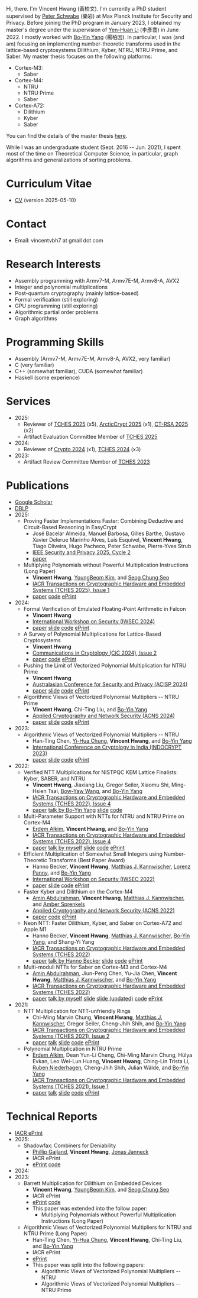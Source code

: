 

Hi, there. I'm Vincent Hwang (黃柏文).
I'm currently a PhD student supervised by [Peter Schwabe](https://cryptojedi.org/peter/index.shtml) (樂岩) at Max Planck Institute for Security and Privacy.
Before joining the PhD program in January 2023, I obtained my master's degree under the supervision of [Yen-Huan Li](https://sites.google.com/site/yenhuanli/home) (李彥寰) in June 2022.
I mostly worked with [Bo-Yin Yang](https://homepage.iis.sinica.edu.tw/pages/byyang/index_en.html) (楊柏因).
In particular, I was (and am) focusing on implementing number-theoretic transforms used in the lattice-based cryptosystems Dilithium, Kyber, NTRU, NTRU Prime, and Saber.
My master thesis focuses on the following platforms:
- Cortex-M3:
    - Saber
- Cortex-M4:
    - NTRU
    - NTRU Prime
    - Saber
- Cortex-A72:
    - Dilithium
    - Kyber
    - Saber

You can find the details of the master thesis [here](https://github.com/vincentvbh/NTTs_with_Armv7-M_Armv7E-M_Armv8-A).

While I was an undergraduate student (Sept. 2016 -- Jun. 2021), I spent most of the time on Theoretical Computer Science, in particular, graph algorithms and generalizations of sorting problems.

# Curriculum Vitae
- [CV](https://vincentvbh.github.io/CV.pdf) (version 2025-05-10)

# Contact
- Email: vincentvbh7 at gmail dot com

# Research Interests
- Assembly programming with Armv7-M, Armv7E-M, Armv8-A, AVX2
- Integer and polynomial multiplications
- Post-quantum cryptography (mainly lattice-based)
- Formal verification (still exploring)
- GPU programming (still exploring)
- Algorithmic partial order problems
- Graph algorithms

# Programming Skills
- Assembly (Armv7-M, Armv7E-M, Armv8-A, AVX2, very familiar)
- C (very familiar)
- C++ (somewhat familiar), CUDA (somewhat familiar)
- Haskell (some experience)

# Services
- 2025:
    - Reviewer of [TCHES 2025](https://ches.iacr.org/2025/) (x5), [ArcticCrypt 2025](https://simula-uib.com/arcticcrypt2025/) (x1), [CT-RSA 2025](https://ct-rsa-2025.csa.iisc.ac.in/) (x2)
    - Artifact Evaluation Committee Member of [TCHES 2025](https://ches.iacr.org/2025/)
- 2024:
    - Reviewer of [Crypto 2024](https://crypto.iacr.org/2024/) (x1), [TCHES 2024](https://ches.iacr.org/2024/) (x3)
- 2023:
    - Artifact Review Committee Member of [TCHES 2023](https://ches.iacr.org/2023/)

# Publications
- [Google Scholar](https://scholar.google.com.ec/citations?user=idEjFxoAAAAJ&hl=en)
- [DBLP](https://dblp.org/pid/277/3814.html)
- 2025:
    - Proving Faster Implementations Faster: Combining Deductive and Circuit-Based Reasoning in EasyCrypt
        - José Bacelar Almeida, Manuel Barbosa, Gilles Barthe, Gustavo Xavier Delerue Marinho Alves, Luís Esquível, **Vincent Hwang**, Tiago Oliveira, Hugo Pacheco, Peter Schwabe, Pierre-Yves Strub
        - [IEEE Security and Privacy 2025, Cycle 2](https://sp2025.ieee-security.org/index.html)
        - [paper](https://www.computer.org/csdl/proceedings-article/sp/2025/223600d526/26hiVyFN8o8)
    - Multiplying Polynomials without Powerful Multiplication Instructions (Long Paper)
        - **Vincent Hwang**, [YoungBeom Kim](https://whybe.notion.site/YoungBeom-Kim-217f1235666e4e368565767c0bdc0926), and [Seog Chung Seo](https://sites.google.com/kookmin.ac.kr/cselab/members/professor)
        - [IACR Transactions on Cryptographic Hardware and Embedded Systems (TCHES 2025), Issue 1](https://ches.iacr.org/2025/)
        - [paper](https://vincentvbh.github.io/papers/TCHES2025_1_06.pdf) [code](https://github.com/vincentvbh/PolyMul_Without_PowerfulMul) [ePrint](https://eprint.iacr.org/2024/1649)
- 2024:
    - Formal Verification of Emulated Floating-Point Arithmetic in Falcon
        - **Vincent Hwang**
        - [International Workshop on Security (IWSEC 2024)](https://www.iwsec.org/2024/)
        - [paper](https://link.springer.com/chapter/10.1007/978-981-97-7737-2_7) [slide](https://vincentvbh.github.io/slides/IWSEC2024_1_slide.pdf) [code](https://github.com/vincentvbh/Float_formal) [ePrint](https://vincentvbh.github.io/papers/2024-321.pdf)
    - A Survey of Polynomial Multiplications for Lattice-Based Cryptosystems
        - **Vincent Hwang**
        - [Communications in Cryptology (CiC 2024), Issue 2](https://cic.iacr.org/)
        - [paper](https://vincentvbh.github.io/papers/CiC2024_2_1.pdf) [code](https://github.com/Polynomial-Multiplications-for-Lattices/Polynomial-Multiplications-for-Lattices) [ePrint](https://vincentvbh.github.io/papers/2023-1962.pdf)
    - Pushing the Limit of Vectorized Polynomial Multiplication for NTRU Prime
        - **Vincent Hwang**
        - [Australasian Conference for Security and Privacy (ACISP 2024)](https://www.acisp24.com/)
        - [paper](https://vincentvbh.github.io/papers/ACISP2024_2_97.pdf) [slide](https://vincentvbh.github.io/slides/ACISP2024_2_97_slide.pdf) [code](https://github.com/vector-polymul-ntru-ntrup/NTRU_Prime_truncation) [ePrint](https://vincentvbh.github.io/papers/2023-604.pdf)
    - Algorithmic Views of Vectorized Polynomial Multipliers -- NTRU Prime
        - **Vincent Hwang**, Chi-Ting Liu, and [Bo-Yin Yang](https://homepage.iis.sinica.edu.tw/pages/byyang/index_en.html)
        - [Applied Cryptography and Network Security (ACNS 2024)](https://wp.nyu.edu/acns2024/)
        - [paper](https://vincentvbh.github.io/papers/ACNS2024_1_21.pdf) [slide](https://vincentvbh.github.io/slides/ACNS2024_1_21_slide.pdf) [code](https://github.com/vector-polymul-ntru-ntrup/NTRU_Prime) [ePrint](https://vincentvbh.github.io/papers/2023-1580.pdf)
- 2023:
    - Algorithmic Views of Vectorized Polynomial Multipliers -- NTRU
        - Han-Ting Chen, [Yi-Hua Chung](https://yi-huaaa.github.io/about/), **Vincent Hwang**, and [Bo-Yin Yang](https://homepage.iis.sinica.edu.tw/pages/byyang/index_en.html)
        - [International Conference on Cryptology in India (INDOCRYPT 2023)](https://crsind.in/indocrypt2023/)
        - [paper](https://vincentvbh.github.io/papers/INDOCRYPT2023_28.pdf) [slide](https://vincentvbh.github.io/slides/IndoCrypt2023_slide.pdf) [code](https://github.com/vector-polymul-ntru-ntrup/NTRU) [ePrint](https://vincentvbh.github.io/papers/2023-1637.pdf)
- 2022:
    - Verified NTT Multiplications for NISTPQC KEM Lattice Finalists: Kyber, SABER, and NTRU
        - **Vincent Hwang**, Jiaxiang Liu, Gregor Seiler, Xiaomu Shi, Ming-Hsien Tsai, [Bow-Yaw Wang](https://homepage.iis.sinica.edu.tw/~bywang/), and [Bo-Yin Yang](https://homepage.iis.sinica.edu.tw/pages/byyang/index_en.html)
        - [IACR Transactions on Cryptographic Hardware and Embedded Systems (TCHES 2022), Issue 4](https://ches.iacr.org/2022/)
        - [paper](https://vincentvbh.github.io/papers/TCHES2022_4_26.pdf) [talk by Bo-Yin Yang](https://youtu.be/TSUtA5hmrtk?t=4011) [slide](https://vincentvbh.github.io/slides/TCHES2022_4_26_slide.pdf) [code](https://github.com/fmlab-iis/cryptoline)
    - Multi-Parameter Support with NTTs for NTRU and NTRU Prime on Cortex-M4
        - [Erdem Alkim](https://erdemalkim.github.io/), **Vincent Hwang**, and [Bo-Yin Yang](https://homepage.iis.sinica.edu.tw/pages/byyang/index_en.html)
        - [IACR Transactions on Cryptographic Hardware and Embedded Systems (TCHES 2022), Issue 4](https://ches.iacr.org/2022/)
        - [paper](https://vincentvbh.github.io/papers/TCHES2022_4_13.pdf) [talk by myself](https://youtu.be/TSUtA5hmrtk?t=2825) [slide](https://vincentvbh.github.io/slides/TCHES2022_4_13_slide.pdf) [code](https://github.com/vincentvbh/multi-params-ntt_NTRU_NTRUPrime) [ePrint](https://vincentvbh.github.io/papers/2022-930.pdf)
    - Efficient Multiplication of Somewhat Small Integers using Number-Theoretic Transforms (Best Paper Award)
        - Hanno Becker, **Vincent Hwang**, [Matthias J. Kannwischer](https://kannwischer.eu), [Lorenz Panny](https://yx7.cc/), and [Bo-Yin Yang](https://homepage.iis.sinica.edu.tw/pages/byyang/index_en.html)
        - [International Workshop on Security (IWSEC 2022)](https://www.iwsec.org/2022/index.html)
        - [paper](https://vincentvbh.github.io/papers/IWSEC2022_31.pdf) [slide](https://vincentvbh.github.io/slides/20220831_ntt-int-mul_slide.pdf) [code](https://github.com/ntt-int-mul/ntt-int-mul-m3) [ePrint](https://vincentvbh.github.io/papers/2022-439.pdf)
    - Faster Kyber and Dilithium on the Cortex-M4
        - [Amin Abdulrahman](https://abdulrahman.de/), **Vincent Hwang**, [Matthias J. Kannwischer](https://kannwischer.eu), and [Amber Sprenkels](https://electricdusk.com/)
        - [Applied Cryptography and Network Security (ACNS 2022)](https://acns22.di.uniroma1.it/)
        - [paper](https://vincentvbh.github.io/papers/ACNS2022_202.pdf) [code](https://github.com/FasterKyberDilithiumM4/FasterKyberDilithiumM4) [ePrint](https://vincentvbh.github.io/papers/2022-112.pdf)
    - Neon NTT: Faster Dilithium, Kyber, and Saber on Cortex-A72 and Apple M1
        - Hanno Becker, **Vincent Hwang**, [Matthias J. Kannwischer](https://kannwischer.eu), [Bo-Yin Yang](https://homepage.iis.sinica.edu.tw/pages/byyang/index_en.html), and Shang-Yi Yang
        - [IACR Transactions on Cryptographic Hardware and Embedded Systems (TCHES 2022)](https://ches.iacr.org/2022/)
        - [paper](https://vincentvbh.github.io/papers/TCHES2022_1_08.pdf) [talk by Hanno Becker](https://youtu.be/TSUtA5hmrtk?t=1491) [slide](https://vincentvbh.github.io/slides/TCHES2022_1_08_slide.pptx) [code](https://github.com/neon-ntt/neon-ntt) [ePrint](https://vincentvbh.github.io/papers/2021-986.pdf)
    - Multi-moduli NTTs for Saber on Cortex-M3 and Cortex-M4
        - [Amin Abdulrahman](https://abdulrahman.de/), Jiun-Peng Chen, Yu-Jia Chen, **Vincent Hwang**, [Matthias J. Kannwischer](https://kannwischer.eu), and [Bo-Yin Yang](https://homepage.iis.sinica.edu.tw/pages/byyang/index_en.html)
        - [IACR Transactions on Cryptographic Hardware and Embedded Systems (TCHES 2022)](https://ches.iacr.org/2022/)
        - [paper](https://vincentvbh.github.io/papers/TCHES2022_1_05.pdf) [talk by myself](https://youtu.be/TSUtA5hmrtk?t=179) [slide](https://vincentvbh.github.io/slides/TCHES2022_1_05_slide.pdf) [slide (updated)](https://vincentvbh.github.io/slides/TCHES2022_1_05_slide_updated.pdf) [code](https://github.com/multi-moduli-ntt-saber/multi-moduli-ntt-saber) [ePrint](https://vincentvbh.github.io/papers/2021-995.pdf)
- 2021:
    - NTT Multiplication for NTT-unfriendly Rings
        - Chi-Ming Marvin Chung, **Vincent Hwang**, [Matthias J. Kannwischer](https://kannwischer.eu), Gregor Seiler, Cheng-Jhih Shih, and [Bo-Yin Yang](https://homepage.iis.sinica.edu.tw/pages/byyang/index_en.html)
        - [IACR Transactions on Cryptographic Hardware and Embedded Systems (TCHES 2021), Issue 2](https://ches.iacr.org/2021/)
        - [paper](https://vincentvbh.github.io/papers/TCHES2021_2_06.pdf) [talk](https://youtube.com/watch?v=a9_-jhD2ZG0) [slide](https://vincentvbh.github.io/slides/TCHES2021_2_06.slide.pdf) [code](https://github.com/ntt-polymul/ntt-polymul) [ePrint](https://vincentvbh.github.io/papers/2020-1397.pdf)
    - Polynomial Multiplication in NTRU Prime
        - [Erdem Alkim](https://erdemalkim.github.io/), Dean Yun-Li Cheng, Chi-Ming Marvin Chung, Hülya Evkan, Leo Wei-Lun Huang, **Vincent Hwang**, Ching-Lin Trista Li, [Ruben Niederhagen](http://polycephaly.org/), Cheng-Jhih Shih, Julian Wälde, and [Bo-Yin Yang](https://homepage.iis.sinica.edu.tw/pages/byyang/index_en.html)
        - [IACR Transactions on Cryptographic Hardware and Embedded Systems (TCHES 2021), Issue 1](https://ches.iacr.org/2021/)
        - [paper](https://vincentvbh.github.io/papers/TCHES2021_1_09.pdf) [talk](https://youtube.com/watch?v=F95gXPfXrBA) [slide](https://vincentvbh.github.io/slides/TCHES2021_1_09_slide.pdf) [code](https://github.com/vincentvbh/NTRUPrime-PolyMul) [ePrint](https://vincentvbh.github.io/papers/2020-1216.pdf)

# Technical Reports
- [IACR ePrint](https://eprint.iacr.org/search?q=%22Vincent+Hwang%22)
- 2025:
    - Shadowfax: Combiners for Deniability
        - [Phillip Gajland](https://gaphil.github.io/), **Vincent Hwang**, [Jonas Janneck](https://jonasjanneck.org/)
        - IACR ePrint
        - [ePrint](https://eprint.iacr.org/2025/154) [code](https://github.com/vincentvbh/shadowfax)
- 2024:
- 2023:
    - Barrett Multiplication for Dilithium on Embedded Devices
        - **Vincent Hwang**, [YoungBeom Kim](https://whybe.notion.site/YoungBeom-Kim-217f1235666e4e368565767c0bdc0926), and [Seog Chung Seo](https://sites.google.com/kookmin.ac.kr/cselab/members/professor)
        - IACR ePrint
        - [ePrint](https://eprint.iacr.org/2023/1955) [code](https://github.com/vincentvbh/Barrett_Dilithium_Embedded)
        - This paper was extended into the follow paper:
            - Multiplying Polynomials without Powerful Multiplication Instructions (Long Paper)
    - Algorithmic Views of Vectorized Polynomial Multipliers for NTRU and NTRU Prime (Long Paper)
        - Han-Ting Chen, [Yi-Hua Chung](https://yi-huaaa.github.io/about/), **Vincent Hwang**, Chi-Ting Liu, and [Bo-Yin Yang](https://homepage.iis.sinica.edu.tw/pages/byyang/index_en.html)
        - IACR ePrint
        - [ePrint](https://eprint.iacr.org/2023/541)
        - This paper was split into the following papers:
            - Algorithmic Views of Vectorized Polynomial Multipliers -- NTRU
            - Algorithmic Views of Vectorized Polynomial Multipliers -- NTRU Prime


